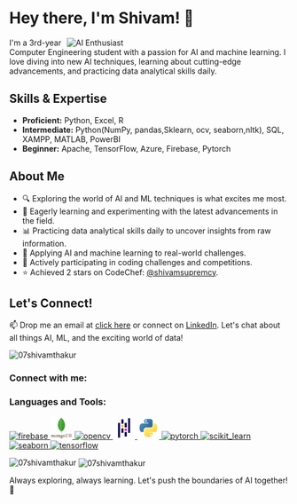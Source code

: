 # Hey there, I'm Shivam! 👋
<img align ="right" alt="AI Enthusiast" width="400" src="https://images.wsj.net/im-568211">
I'm a 3rd-year Computer Engineering student with a passion for AI and machine learning. I love diving into new AI techniques, learning about cutting-edge advancements, and practicing data analytical skills daily.

## Skills & Expertise

- **Proficient:** Python, Excel, R
- **Intermediate:** Python(NumPy, pandas,Sklearn, ocv, seaborn,nltk), SQL, XAMPP, MATLAB, PowerBI
- **Beginner:** Apache, TensorFlow, Azure, Firebase, Pytorch

## About Me

- 🔍 Exploring the world of AI and ML techniques is what excites me most.
- 🌱 Eagerly learning and experimenting with the latest advancements in the field.
- 📊 Practicing data analytical skills daily to uncover insights from raw information.
- 🧠 Applying AI and machine learning to real-world challenges.
- 🚀 Actively participating in coding challenges and competitions.
- ⭐️ Achieved 2 stars on CodeChef: [@shivamsupremcy](https://www.codechef.com/users/shivamsupremcy).

## Let's Connect!

📫 Drop me an email at [click here](mailto:Shivamthakur6888@gmail.com) or connect on [LinkedIn](https://www.linkedin.com/in/shivam-thakur-59b79b254/). Let's chat about all things AI, ML, and the exciting world of data!

<p align="left"> <img src="https://komarev.com/ghpvc/?username=07shivamthakur&label=Profile%20views&color=0e75b6&style=flat" alt="07shivamthakur" /> </p>

<h3 align="left">Connect with me:</h3>
<p align="left">
</p>

<h3 align="left">Languages and Tools:</h3>
<p align="left"> <a href="https://firebase.google.com/" target="_blank" rel="noreferrer"> <img src="https://www.vectorlogo.zone/logos/firebase/firebase-icon.svg" alt="firebase" width="40" height="40"/> </a> <a href="https://www.mongodb.com/" target="_blank" rel="noreferrer"> <img src="https://raw.githubusercontent.com/devicons/devicon/master/icons/mongodb/mongodb-original-wordmark.svg" alt="mongodb" width="40" height="40"/> </a> <a href="https://opencv.org/" target="_blank" rel="noreferrer"> <img src="https://www.vectorlogo.zone/logos/opencv/opencv-icon.svg" alt="opencv" width="40" height="40"/> </a> <a href="https://pandas.pydata.org/" target="_blank" rel="noreferrer"> <img src="https://raw.githubusercontent.com/devicons/devicon/2ae2a900d2f041da66e950e4d48052658d850630/icons/pandas/pandas-original.svg" alt="pandas" width="40" height="40"/> </a> <a href="https://www.python.org" target="_blank" rel="noreferrer"> <img src="https://raw.githubusercontent.com/devicons/devicon/master/icons/python/python-original.svg" alt="python" width="40" height="40"/> </a> <a href="https://pytorch.org/" target="_blank" rel="noreferrer"> <img src="https://www.vectorlogo.zone/logos/pytorch/pytorch-icon.svg" alt="pytorch" width="40" height="40"/> </a> <a href="https://scikit-learn.org/" target="_blank" rel="noreferrer"> <img src="https://upload.wikimedia.org/wikipedia/commons/0/05/Scikit_learn_logo_small.svg" alt="scikit_learn" width="40" height="40"/> </a> <a href="https://seaborn.pydata.org/" target="_blank" rel="noreferrer"> <img src="https://seaborn.pydata.org/_images/logo-mark-lightbg.svg" alt="seaborn" width="40" height="40"/> </a> <a href="https://www.tensorflow.org" target="_blank" rel="noreferrer"> <img src="https://www.vectorlogo.zone/logos/tensorflow/tensorflow-icon.svg" alt="tensorflow" width="40" height="40"/> </a> </p>

<p><img align="left" src="https://github-readme-stats.vercel.app/api/top-langs?username=07shivamthakur&show_icons=true&locale=en&layout=compact" alt="07shivamthakur" /></p>

<p>&nbsp;<img align="center" src="https://github-readme-stats.vercel.app/api?username=07shivamthakur&show_icons=true&locale=en" alt="07shivamthakur" /></p>
Always exploring, always learning. Let's push the boundaries of AI together! 🌟
